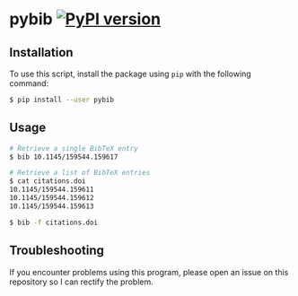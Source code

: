 # pybib [![PyPI version](https://img.shields.io/pypi/v/pybib.svg?style=flat)](https://pypi.python.org/pypi?:action=display&name=pybib)

## Installation

To use this script, install the package using `pip` with the following command:

```sh
$ pip install --user pybib
```

## Usage

```sh
# Retrieve a single BibTeX entry
$ bib 10.1145/159544.159617

# Retrieve a list of BibTeX entries
$ cat citations.doi
10.1145/159544.159611
10.1145/159544.159612
10.1145/159544.159613

$ bib -f citations.doi
```

## Troubleshooting

If you encounter problems using this program, please open an issue on this repository so I can rectify the problem.
